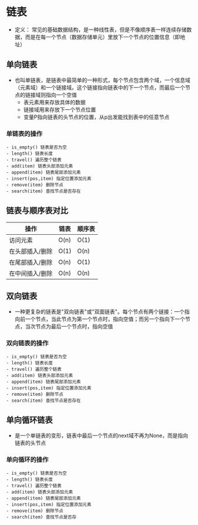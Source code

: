 # 链表
- 定义： 常见的基础数据结构，是一种线性表，但是不像顺序表一样连续存储数据，而是在每一个节点（数据存储单元）里放下一个节点的位置信息（即地址）

## 单向链表
- 也叫单链表，是链表中最简单的一种形式，每个节点包含两个域，一个信息域（元素域）和一个链接域。这个链接指向链表中的下一个节点，而最后一个节点的链接域则指向一个空值
    - 表元素用来存放具体的数据
    - 链接域用来存放下一个节点位置
    - 变量P指向链表的头节点的位置，从p出发能找到表中的任意节点

### 单链表的操作
    - is_empty() 链表是否为空
    - length() 链表长度
    - travel() 遍历整个链表
    - add(item) 链表头部添加元素
    - append(item) 链表尾部添加元素
    - insert(pos,item) 指定位置添加元素
    - remove(item) 删除节点
    - search(item) 查找节点是否存在

## 链表与顺序表对比

操作 | 链表 | 顺序表
---- | ---- | -----
访问元素 | O(n) | O(1)
在头部插入/删除 | O(1) | O(n)
在尾部插入/删除 | O(n) | O(1)
在中间插入/删除 | O(n) | O(n)


## 双向链表
- 一种更复杂的链表是"双向链表"或"双面链表"。每个节点有两个链接：一个指向前一个节点，当此节点为第一个节点时，指向空值；而另一个指向下一个节点，当次节点为最后一个节点时，指向空值

### 双向链表的操作
    - is_empty() 链表是否为空
    - length() 链表长度
    - travel() 遍历整个链表
    - add(item) 链表头部添加元素
    - append(item) 链表尾部添加元素
    - insert(pos,item) 指定位置添加元素
    - remove(item) 删除节点
    - search(item) 查找节点是否存在

## 单向循环链表
- 是一个单链表的变形，链表中最后一个节点的next域不再为None，而是指向链表的头节点

### 单向循环的操作
    - is_empty() 链表是否为空
    - length() 链表长度
    - travel() 遍历整个链表
    - add(item) 链表头部添加元素
    - append(item) 链表尾部添加元素
    - insert(pos,item) 指定位置添加元素
    - remove(item) 删除节点
    - search(item) 查找节点是否存 
